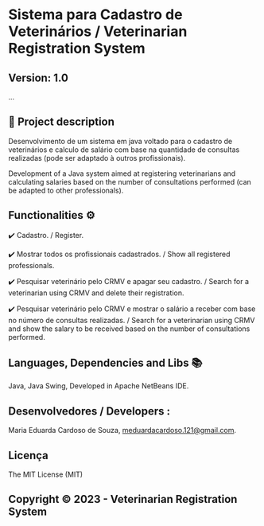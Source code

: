 # Sistema para Cadastro de Veterinários / Veterinarian Registration System
## Version: 1.0 

...

## 🔹 Project description
Desenvolvimento de um sistema em java voltado para o cadastro de veterinários e calculo de salário com base na quantidade de consultas realizadas (pode ser adaptado à outros profissionais).

Development of a Java system aimed at registering veterinarians and calculating salaries based on the number of consultations performed (can be adapted to other professionals).

## Functionalities ⚙
✔️ Cadastro. / Register.

✔️ Mostrar todos os profissionais cadastrados. / Show all registered professionals.

✔️ Pesquisar veterinário pelo CRMV e apagar seu cadastro. / Search for a veterinarian using CRMV and delete their registration.

✔️ Pesquisar veterinário pelo CRMV e mostrar o salário a receber com base no número de consultas realizadas. / Search for a veterinarian using CRMV and show the salary to be received based on the number of consultations performed.


## Languages, Dependencies and Libs 📚
Java, Java Swing, Developed in Apache NetBeans IDE.


## Desenvolvedores / Developers :
Maria Eduarda Cardoso de Souza, meduardacardoso.121@gmail.com.


## Licença
The MIT License (MIT)

## Copyright ©️ 2023 - Veterinarian Registration System
